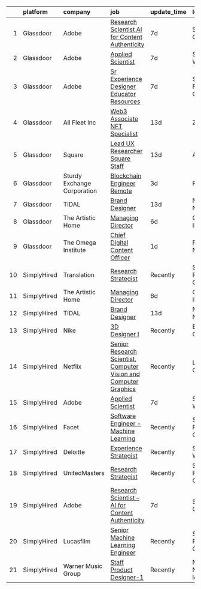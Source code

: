 

|    | platform    | company                     | job                                                                                                                                                                                                                                                                                                                                                                                                                                                                                                                                                                                                                                                                                                                                                                                                                                                                                        | update_time   | location                 |
|---:|:------------|:----------------------------|:-------------------------------------------------------------------------------------------------------------------------------------------------------------------------------------------------------------------------------------------------------------------------------------------------------------------------------------------------------------------------------------------------------------------------------------------------------------------------------------------------------------------------------------------------------------------------------------------------------------------------------------------------------------------------------------------------------------------------------------------------------------------------------------------------------------------------------------------------------------------------------------------|:--------------|:-------------------------|
|  1 | Glassdoor   | Adobe                       | [Research Scientist   AI for Content Authenticity](https://www.glassdoor.com/partner/jobListing.htm?pos=103&ao=1136043&s=58&guid=000001821f8614f6bb23e4a96d6d3d2a&src=GD_JOB_AD&t=SR&vt=w&cs=1_450c219d&cb=1658386257352&jobListingId=1008002524649&jrtk=3-0-1g8foc59vi7lr801-1g8foc5afgaio800-59abcfd367f0c6f2-)                                                                                                                                                                                                                                                                                                                                                                                                                                                                                                                                                                          | 7d            | San Jose, CA             |
|  2 | Glassdoor   | Adobe                       | [Applied Scientist](https://www.glassdoor.com/partner/jobListing.htm?pos=106&ao=1136043&s=58&guid=000001821f8614f6bb23e4a96d6d3d2a&src=GD_JOB_AD&t=SR&vt=w&cs=1_999084a5&cb=1658386257352&jobListingId=1008002513355&jrtk=3-0-1g8foc59vi7lr801-1g8foc5afgaio800-1f282fbfde7d387b-)                                                                                                                                                                                                                                                                                                                                                                                                                                                                                                                                                                                                         | 7d            | Seattle, WA              |
|  3 | Glassdoor   | Adobe                       | [Sr Experience Designer  Educator Resources](https://www.glassdoor.com/partner/jobListing.htm?pos=108&ao=1136043&s=58&guid=000001821f8614f6bb23e4a96d6d3d2a&src=GD_JOB_AD&t=SR&vt=w&cs=1_d655f86e&cb=1658386257353&jobListingId=1008002526524&jrtk=3-0-1g8foc59vi7lr801-1g8foc5afgaio800-377edc9fe295c2cd-)                                                                                                                                                                                                                                                                                                                                                                                                                                                                                                                                                                                | 7d            | San Francisco, CA        |
|  4 | Glassdoor   | All Fleet Inc               | [Web3 Associate   NFT Specialist](https://www.glassdoor.com/partner/jobListing.htm?pos=101&ao=1110586&s=58&guid=000001821f8614f6bb23e4a96d6d3d2a&src=GD_JOB_AD&t=SR&vt=w&ea=1&cs=1_9cf6b655&cb=1658386257352&jobListingId=1007990811083&cpc=64DC0C913FDBAADD&jrtk=3-0-1g8foc59vi7lr801-1g8foc5afgaio800-0ed09dea353dd073--6NYlbfkN0AtlW_omU2Xx3W-19HQ_drmTKCWebiHnmA5lS5PDL5G8byyb_cVqG1a5cUmTcwFafQ3qhOZ60w2v3j4Pa4rkUt6EdvziXUDip5jwSVdhurbiWmgDmbNHN71DjmC1h-YEYyICTAHoIxzAFhxhzl_bJoEk5heshHaBve2sorqhXtW4yNvnxu7d-JmpZdaiM1Qy8qo7Gmdl5JfNUphRH_yC9NIOgNy0UHDjdF5-hMLKZMrH7CDTecgFKUewNbK6LgZlLmuPCbALEoNnNnpRXmGwL8HOtgLVe68FyNBzhSRDge1z2Ky_81ubVeK8GywfZTnwsMqMHeDKzl_vnviCbCiZP0KWXo3Vo3c24ZxEmpTSia5AQvwEKYl0u--90iNgIWogn4qhWQNNYbN2iuYL1ZiF4SKVaYwhDVDI6Dug5dETREYONJzwR4XTiMQ8qC54i-OI8tSnoh5mfkb9ddv_Th95v0PQRemLV-xPg6R-QTEj-BwZtYXf_f6vHW2_6Yk1eWqASkoXs5YjmKh267PYhNskh-7) | 13d           | Zion, IL                 |
|  5 | Glassdoor   | Square                      | [Lead UX Researcher  Square Staff](https://www.glassdoor.com/partner/jobListing.htm?pos=107&ao=1136043&s=58&guid=000001821f8614f6bb23e4a96d6d3d2a&src=GD_JOB_AD&t=SR&vt=w&cs=1_a2ad4299&cb=1658386257352&jobListingId=1007991680517&jrtk=3-0-1g8foc59vi7lr801-1g8foc5afgaio800-492af57a66ea053e-)                                                                                                                                                                                                                                                                                                                                                                                                                                                                                                                                                                                          | 13d           | Austin, TX               |
|  6 | Glassdoor   | Sturdy Exchange Corporation | [Blockchain Engineer  Remote ](https://www.glassdoor.com/partner/jobListing.htm?pos=105&ao=1136043&s=58&guid=000001821f8614f6bb23e4a96d6d3d2a&src=GD_JOB_AD&t=SR&vt=w&ea=1&cs=1_8e5226e3&cb=1658386257352&jobListingId=1008010329731&jrtk=3-0-1g8foc59vi7lr801-1g8foc5afgaio800-7d55b355f04952f3-)                                                                                                                                                                                                                                                                                                                                                                                                                                                                                                                                                                                         | 3d            | Remote                   |
|  7 | Glassdoor   | TIDAL                       | [Brand Designer](https://www.glassdoor.com/partner/jobListing.htm?pos=104&ao=1136043&s=58&guid=000001821f8614f6bb23e4a96d6d3d2a&src=GD_JOB_AD&t=SR&vt=w&cs=1_c9a3ea97&cb=1658386257352&jobListingId=1007991684188&jrtk=3-0-1g8foc59vi7lr801-1g8foc5afgaio800-34481a920c14f864-)                                                                                                                                                                                                                                                                                                                                                                                                                                                                                                                                                                                                            | 13d           | New York, NY             |
|  8 | Glassdoor   | The Artistic Home           | [Managing Director](https://www.glassdoor.com/partner/jobListing.htm?pos=102&ao=1110586&s=58&guid=000001821f8614f6bb23e4a96d6d3d2a&src=GD_JOB_AD&t=SR&vt=w&ea=1&cs=1_86945d31&cb=1658386257352&jobListingId=1008006345392&cpc=F41FEAB56D215062&jrtk=3-0-1g8foc59vi7lr801-1g8foc5afgaio800-fd83efb5630abaa4--6NYlbfkN0BK9GXDcakwdiqmeo8o-2GvkYnmPkq7xevAHdeF_847qtWIb67PS4cSfKXGz5DkcFwSc36MgYsxbMKa2k3YPkr7e8fJBTEaj-oNeB41ItF5ijhP9ZMUgjWR0v7dPUIKiyYIqoQQWBDV5mt56FhR_tRcSyZIZNBDA_SRCC0Rfdje0Aizp30DVmNbIakukfYxrsCqJZfAAKEK5LBhcwoCMAUUK5xNgIcEj9wC2lK2RMh9mGSLWJm7X1UgAOvolbOlARRU_ifP96ta3245UZk4XAdPbd2JTGUnKmGFCei9hk5NzMbKAWbAGQ4M7SId65r5hlLBl4hNLXLvG9mFTtKdXDPG6x9g_N-44dJddj0_oGdeyPYPup-gYFyoTWg0WPmkmtCFLDyXazwgveaOZWMf9eemRxMPRZszvx5oObR7Kgs0N6m3Db0ZFerHOgidstSDzj8mS2KblVtS0vEg2O2GINkW3U1UBbBTVoiYJm0DyXjmtQ%3D%3D)                                                   | 6d            | Chicago, IL              |
|  9 | Glassdoor   | The Omega Institute         | [Chief Digital Content Officer](https://www.glassdoor.com/partner/jobListing.htm?pos=109&ao=1136043&s=58&guid=000001821f8614f6bb23e4a96d6d3d2a&src=GD_JOB_AD&t=SR&vt=w&ea=1&cs=1_4c3322a0&cb=1658386257353&jobListingId=1008015033930&jrtk=3-0-1g8foc59vi7lr801-1g8foc5afgaio800-9e0395aef8d12c95-)                                                                                                                                                                                                                                                                                                                                                                                                                                                                                                                                                                                        | 1d            | Rhinebeck, NY            |
| 10 | SimplyHired | Translation                 | [Research Strategist](https://www.simplyhired.com/job/QhlNO6tzMwLs37zg_ddKmO4yszqOHywEf52ejSJjLxlJv-xSNn1VpQ?q=generative+artist)                                                                                                                                                                                                                                                                                                                                                                                                                                                                                                                                                                                                                                                                                                                                                          | Recently      | San Francisco, CA        |
| 11 | SimplyHired | The Artistic Home           | [Managing Director](https://www.simplyhired.com/job/lFgMfLkE95KljYvgEZmnj-yCQjpbK0oB8pzwy4LYCxXHpTecmLhv5A?q=generative+artist)                                                                                                                                                                                                                                                                                                                                                                                                                                                                                                                                                                                                                                                                                                                                                            | 6d            | Chicago, IL              |
| 12 | SimplyHired | TIDAL                       | [Brand Designer](https://www.simplyhired.com/job/W4F8mdim2I5jInCUJhr_gyMHF65JeVCq2EE-ZrG4F3e8irRd3_ZE9A?q=generative+artist)                                                                                                                                                                                                                                                                                                                                                                                                                                                                                                                                                                                                                                                                                                                                                               | 13d           | New York, NY             |
| 13 | SimplyHired | Nike                        | [3D Designer I](https://www.simplyhired.com/job/VIQl9bidPdjdl0kOo8f4Xb6lk-Uf1P7aGtvTl07Ays0ZyFkZ8ibgWA?q=generative+artist)                                                                                                                                                                                                                                                                                                                                                                                                                                                                                                                                                                                                                                                                                                                                                                | Recently      | Beaverton, OR            |
| 14 | SimplyHired | Netflix                     | [Senior Research Scientist, Computer Vision and Computer Graphics](https://www.simplyhired.com/job/maodeJEt1f48bOZXefNYd3Eodsbh2sgdyn322dyZBoxR5Gonseaxow?q=generative+artist)                                                                                                                                                                                                                                                                                                                                                                                                                                                                                                                                                                                                                                                                                                             | Recently      | Los Gatos, CA            |
| 15 | SimplyHired | Adobe                       | [Applied Scientist](https://www.simplyhired.com/job/sKpCNPBXo8o_WEQzyGq70m25J9qmSITWRtdoyv10THH1qsCyumN2nA?q=generative+artist)                                                                                                                                                                                                                                                                                                                                                                                                                                                                                                                                                                                                                                                                                                                                                            | 7d            | Seattle, WA              |
| 16 | SimplyHired | Facet                       | [Software Engineer - Machine Learning](https://www.simplyhired.com/job/rRl7LpYqGiIowLAwzbrNzMgXtXTFbKgtp-z9fo66PKEqX4Q6nYlO_w?q=generative+artist)                                                                                                                                                                                                                                                                                                                                                                                                                                                                                                                                                                                                                                                                                                                                         | Recently      | San Francisco, CA        |
| 17 | SimplyHired | Deloitte                    | [Experience Strategist](https://www.simplyhired.com/job/_ZuuZtWNZ-4Niw0aqjuVXaHIqfj5_OIuV8vjp0ds2jSSsf3A2aGS2w?q=generative+artist)                                                                                                                                                                                                                                                                                                                                                                                                                                                                                                                                                                                                                                                                                                                                                        | Recently      | Seattle, WA              |
| 18 | SimplyHired | UnitedMasters               | [Research Strategist](https://www.simplyhired.com/job/8XM5DpGjYzxSQZvpz__rV21LPdlP8huVLxt47BNjIvSePkgehAk8zQ?q=generative+artist)                                                                                                                                                                                                                                                                                                                                                                                                                                                                                                                                                                                                                                                                                                                                                          | Recently      | San Francisco, CA        |
| 19 | SimplyHired | Adobe                       | [Research Scientist – AI for Content Authenticity](https://www.simplyhired.com/job/QL5r5aske2BWK-u4AUbxiOqW1ozntpSx2lfYI5bjh3PpP5Y9KI-PMQ?q=generative+artist)                                                                                                                                                                                                                                                                                                                                                                                                                                                                                                                                                                                                                                                                                                                             | 7d            | San Jose, CA             |
| 20 | SimplyHired | Lucasfilm                   | [Senior Machine Learning Engineer](https://www.simplyhired.com/job/K1xv_KNl6o0_xGy8jMyw7_AS1ts7LiE9uyXiXnJlZiz7U0TOKj37fw?q=generative+artist)                                                                                                                                                                                                                                                                                                                                                                                                                                                                                                                                                                                                                                                                                                                                             | Recently      | San Francisco, CA        |
| 21 | SimplyHired | Warner Music Group          | [Staff Product Designer-1](https://www.simplyhired.com/job/15Xni4fsJ0kq3OjlSOYyjnuNHrH97QRtA8n2AFAVIdKtbHHespgZZg?q=generative+artist)                                                                                                                                                                                                                                                                                                                                                                                                                                                                                                                                                                                                                                                                                                                                                     | Recently      | New York, NY +1 location |